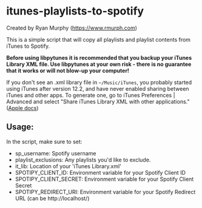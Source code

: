 # itunes-playlists-to-spotify

Created by Ryan Murphy (https://www.rmurph.com)

This is a simple script that will copy all playlists and playlist contents from iTunes to Spotify.

**Before using libpytunes it is recommended that you backup your iTunes Library XML file. Use libpytunes at your own risk - there is no guarantee that it works or will not blow-up your computer!**

If you don't see an .xml library file in `~/Music/iTunes`, you probably started using iTunes after version 12.2, and have never enabled sharing between iTunes and other apps. To generate one, go to iTunes Preferences | Advanced and select "Share iTunes Library XML with other applications." ([Apple docs](https://support.apple.com/en-us/HT201610))

## Usage:

In the script, make sure to set:
- sp_username: Spotify username
- playlist_exclusions: Any playlists you'd like to exclude.
- it_lib: Location of your 'iTunes Library.xml'
- SPOTIPY_CLIENT_ID: Environment variable for your Spotify Client ID
- SPOTIPY_CLIENT_SECRET: Environment variable for your Spotify Client Secret
- SPOTIPY_REDIRECT_URI: Environment variable for your Spotify Redirect URL (can be http://localhost/)
